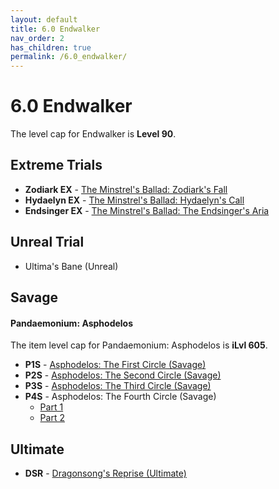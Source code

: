 ```yaml
---
layout: default
title: 6.0 Endwalker
nav_order: 2
has_children: true
permalink: /6.0_endwalker/
---
```


# 6.0 Endwalker

The level cap for Endwalker is **Level 90**.

## Extreme Trials

- **Zodiark EX** - [The Minstrel's Ballad: Zodiark's Fall](extreme_trials/zodiark/README.md)
- **Hydaelyn EX** - [The Minstrel's Ballad: Hydaelyn's Call](extreme_trials/hydaelyn/README.md)
- **Endsinger EX** - [The Minstrel's Ballad: The Endsinger's Aria](extreme_trials/endsinger/README.md)

## Unreal Trial

- Ultima's Bane (Unreal)

## Savage

#### Pandaemonium: Asphodelos

The item level cap for Pandaemonium: Asphodelos is **iLvl 605**.

- **P1S** - [Asphodelos: The First Circle (Savage)](savage_raids/p1s/README.md)
- **P2S** - [Asphodelos: The Second Circle (Savage)](savage_raids/p2s/README.md)
- **P3S** - [Asphodelos: The Third Circle (Savage)](savage_raids/p3s/README.md)
- **P4S** - Asphodelos: The Fourth Circle (Savage)
	- [Part 1](savage_raids/p4s_1/README.md)
	- [Part 2](savage_raids/p4s_2/README.md)

## Ultimate

- **DSR** - [Dragonsong's Reprise (Ultimate)](../ultimates/dsr/README.md)